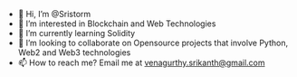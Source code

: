 - 👋 Hi, I’m @Sristorm
- 👀 I’m interested in Blockchain and Web Technologies
- 🌱 I’m currently learning Solidity
- 💞️ I’m looking to collaborate on Opensource projects that involve Python, Web2 and Web3 technologies
- 📫 How to reach me? Email me at venagurthy.srikanth@gmail.com

<!---
Sristorm/Sristorm is a ✨ special ✨ repository because its `README.md` (this file) appears on your GitHub profile.
You can click the Preview link to take a look at your changes.
--->
